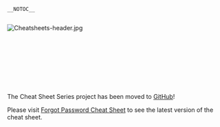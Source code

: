`__NOTOC__`

<div style="width:100%;height:160px;border:0,margin:0;overflow: hidden;">

![Cheatsheets-header.jpg](Cheatsheets-header.jpg
"Cheatsheets-header.jpg")

</div>

The Cheat Sheet Series project has been moved to
[GitHub](https://github.com/OWASP/CheatSheetSeries)\!

Please visit [Forgot Password Cheat
Sheet](https://github.com/OWASP/CheatSheetSeries/blob/master/cheatsheets/Forgot_Password_Cheat_Sheet.md)
to see the latest version of the cheat sheet.